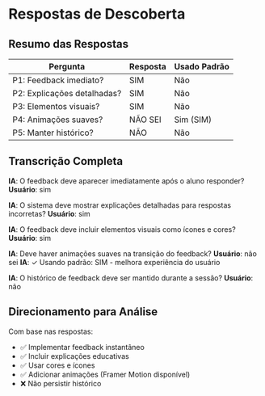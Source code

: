 # Respostas de Descoberta

## Resumo das Respostas

| Pergunta | Resposta | Usado Padrão |
|----------|----------|---------------|
| P1: Feedback imediato? | SIM | Não |
| P2: Explicações detalhadas? | SIM | Não |
| P3: Elementos visuais? | SIM | Não |
| P4: Animações suaves? | NÃO SEI | Sim (SIM) |
| P5: Manter histórico? | NÃO | Não |

## Transcrição Completa

**IA**: O feedback deve aparecer imediatamente após o aluno responder?
**Usuário**: sim

**IA**: O sistema deve mostrar explicações detalhadas para respostas incorretas?
**Usuário**: sim

**IA**: O feedback deve incluir elementos visuais como ícones e cores?
**Usuário**: sim

**IA**: Deve haver animações suaves na transição do feedback?
**Usuário**: não sei
**IA**: ✓ Usando padrão: SIM - melhora experiência do usuário

**IA**: O histórico de feedback deve ser mantido durante a sessão?
**Usuário**: não

## Direcionamento para Análise
Com base nas respostas:
- ✅ Implementar feedback instantâneo
- ✅ Incluir explicações educativas
- ✅ Usar cores e ícones
- ✅ Adicionar animações (Framer Motion disponível)
- ❌ Não persistir histórico